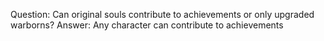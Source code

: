 Question: Can original souls contribute to achievements or only upgraded warborns?
Answer: Any character can contribute to achievements
